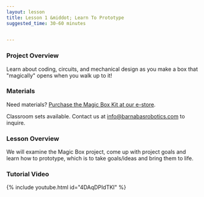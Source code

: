 ```yaml
---
layout: lesson
title: Lesson 1 &middot; Learn To Prototype
suggested_time: 30-60 minutes

      
---
```


### Project Overview

Learn about coding, circuits, and mechanical design as you make a box that "magically" opens when you walk up to it! 

### Materials

Need materials?  [Purchase the Magic Box Kit at our e-store](https://shop.barnabasrobotics.com/collections/kits-1/products/magic-box-kit).  

Classroom sets available.  Contact us at info@barnabasrobotics.com to inquire. 

### Lesson Overview

We will examine the Magic Box project, come up with project goals and learn how to prototype, which is to take goals/ideas and bring them to life.

### Tutorial Video

{% include youtube.html id="4DAqDPIdTKI" %}
